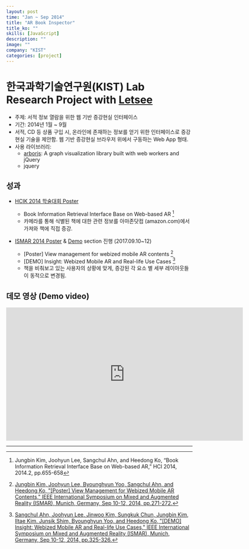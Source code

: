 ```yaml
---
layout: post
time: "Jan ~ Sep 2014"
title: "AR Book Inspector"
title_ko: ""
skills: [JavaScript]
description: ""
image: ""
company: "KIST"
categories: [project]
---
```


# 한국과학기술연구원(KIST) Lab Research Project with [Letsee](https://www.letsee.io/)
- 주제: 서적 정보 열람을 위한 웹 기반 증강현실 인터페이스
- 기간: 2014년 1월 ~ 9월
- 서적, CD 등 상품 구입 시, 온라인에 존재하는 정보를 얻기 위한 인터페이스로 증강현실 기술을 제안함.
웹 기반 증강현실 브라우저 위에서 구동하는 Web App 형태.  
- 사용 라이브러리: 
    + [arborjs](https://github.com/samizdatco/arbor): A graph visualization library built with web workers and jQuery
    + jquery

## 성과
- [HCIK 2014 학술대회 Poster](../2014-02-13-hcik-best-poster-award) 
    + Book Information Retrieval Interface Base on Web-based AR [^1]
    + 카메라를 통해 식별된 책에 대한 관련 정보를 아마존닷컴 (amazon.com)에서 가져와 책에 직접 증강. 

- [ISMAR 2014 Poster](https://ismar2014.vgtc.org/ismar/2014/poster/view-management-webized-mobile-ar-contents.html) 
& [Demo](https://ismar2014.vgtc.org/ismar/2014/info/exhibition/demonstrations.html) section 진행 (2017.09.10~12)
    + [Poster] View management for webized mobile AR contents [^2]
    + [DEMO] Insight: Webized Mobile AR and Real-life Use Cases [^3]
    + 책을 비춰보고 있는 사용자의 상황에 맞게, 증강된 각 요소 별 세부 레이아웃들이 동적으로 변경됨.

## 데모 영상 (Demo video)
<iframe width="640" height="360" src="https://www.youtube.com/embed/uZw_jy4tuAM?ecver=1" frameborder="0" allow="autoplay; encrypted-media" allowfullscreen></iframe>

---    
[^1]: Jungbin Kim, Joohyun Lee, Sangchul Ahn, and Heedong Ko, “Book Information Retrieval Interface Base on Web-based AR,” HCI 2014, 2014.2, pp.655-658
[^2]: [Jungbin Kim, Joohyun Lee, Byounghyun Yoo, Sangchul Ahn, and Heedong Ko, "[Poster] View Management for Webized Mobile AR Contents," IEEE International Symposium on Mixed and Augmented Reality (ISMAR), Munich, Germany, Sep 10-12, 2014, pp.271-272.](https://ieeexplore.ieee.org/document/6948445)
[^3]: [Sangchul Ahn, Joohyun Lee, Jinwoo Kim, Sungkuk Chun, Jungbin Kim, Iltae Kim, Junsik Shim, Byounghyun Yoo, and Heedong Ko, "[DEMO] Insight: Webized Mobile AR and Real-life Use Cases," IEEE International Symposium on Mixed and Augmented Reality (ISMAR), Munich, Germany, Sep 10-12, 2014, pp.325-326.](https://ieeexplore.ieee.org/document/6948471)